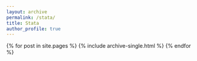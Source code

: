 ```yaml
---
layout: archive
permalink: /stata/
title: Stata
author_profile: true
---
```



<!-- {% include base_path %}
{% include group-by-array collection=site.posts field="tags" %}

{% for tag in group_names %}
  {% assign posts = group_items[forloop.index0] %}
  <h2 id="{{ tag | slugify }}" class="archive__subtitle">{{ tag }}</h2>
  {% for post in posts %}
    {% include archive-single.html %}
  {% endfor %}
{% endfor %} -->

{% for post in site.pages %} 
    {% include archive-single.html %} 
{% endfor %}